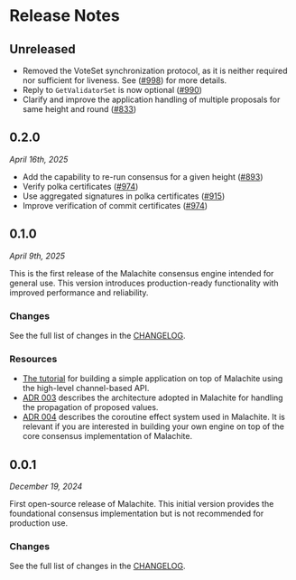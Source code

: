 # Release Notes

## Unreleased

- Removed the VoteSet synchronization protocol, as it is neither required nor sufficient for liveness.
  See ([#998](https://github.com/informalsystems/malachite/issues/998)) for more details.
- Reply to `GetValidatorSet` is now optional ([#990](https://github.com/informalsystems/malachite/issues/990))
- Clarify and improve the application handling of multiple proposals for same height and round ([#833](https://github.com/informalsystems/malachite/issues/833))

## 0.2.0

*April 16th, 2025*

- Add the capability to re-run consensus for a given height ([#893](https://github.com/informalsystems/malachite/issues/893))
- Verify polka certificates ([#974](https://github.com/informalsystems/malachite/issues/974))
- Use aggregated signatures in polka certificates ([#915](https://github.com/informalsystems/malachite/issues/915))
- Improve verification of commit certificates ([#974](https://github.com/informalsystems/malachite/issues/974))

## 0.1.0

*April 9th, 2025*

This is the first release of the Malachite consensus engine intended for general use.
This version introduces production-ready functionality with improved performance and reliability.

### Changes

See the full list of changes in the [CHANGELOG](CHANGELOG.md#0.1.0).

### Resources

- [The tutorial][tutorial] for building a simple application on top of Malachite using the high-level channel-based API.
- [ADR 003][adr-003] describes the architecture adopted in Malachite for handling the propagation of proposed values.
- [ADR 004][adr-004] describes the coroutine effect system used in Malachite.
  It is relevant if you are interested in building your own engine on top of the core consensus implementation of Malachite.


[tutorial]: ./docs/tutorials/channels.md
[adr-003]: ./docs/architecture/adr-003-values-propagation.md
[adr-004]: ./docs/architecture/adr-004-coroutine-effect-system.md

## 0.0.1

*December 19, 2024*

First open-source release of Malachite.
This initial version provides the foundational consensus implementation but is not recommended for production use.

### Changes

See the full list of changes in the [CHANGELOG](CHANGELOG.md#0.0.1).
